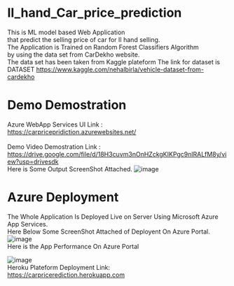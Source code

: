# II_hand_Car_price_prediction
This is ML model based Web Application<br>
 that predict the selling price of car for II hand selling.
<br>
The Application is Trained on Random Forest Classifiers Algorithm
<br> by using the data set from CarDekho website.
<br> The data set has been taken from Kaggle plateform
The link for dataset is DATASET https://www.kaggle.com/nehalbirla/vehicle-dataset-from-cardekho

# Demo Demostration 
Azure WebApp Services UI Link : https://carpricepridiction.azurewebsites.net/
<br> <br> Demo Video Demostration Link : https://drive.google.com/file/d/18H3cuvm3nOnHZckgKIKPgc9nlRALfM8y/view?usp=drivesdk
<br>Here is Some Output ScreenShot Attached.
![image](https://user-images.githubusercontent.com/69205225/152641497-5b53a842-81ff-4e1e-a00a-8c0aaec64ae3.png)

# Azure Deployment

The Whole Application Is Deployed Live on Server Using Microsoft Azure App Services.
<br> Here Below Some ScreenShot Attached of Deployent On Azure Portal.
<br>
![image](https://user-images.githubusercontent.com/69205225/152641990-493026d3-bb53-47a3-9b3f-83108f0d0c1a.png)
<br> Here is the App Performance On Azure Portal
<br>


![image](https://user-images.githubusercontent.com/69205225/152642056-29317bc0-344f-4141-a680-06f1b27464b1.png)
<br>
Heroku Plateform Deployment Link: https://carpricerediction.herokuapp.com
